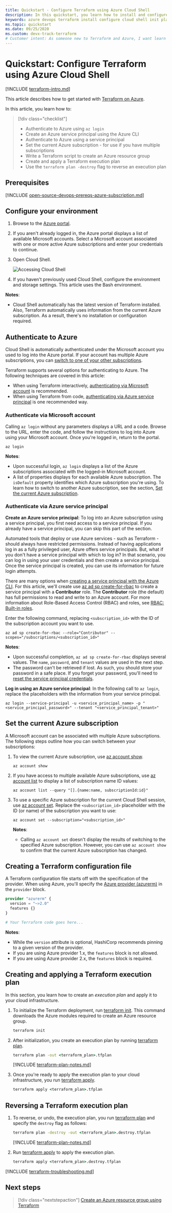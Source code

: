 ```yaml
---
title: Quickstart - Configure Terraform using Azure Cloud Shell
description: In this quickstart, you learn how to install and configure Terraform on Azure Cloud Shell.
keywords: azure devops terraform install configure cloud shell init plan apply execution portal login rbac service principal automated script
ms.topic: quickstart
ms.date: 09/25/2020
ms.custom: devx-track-terraform
# Customer intent: As someone new to Terraform and Azure, I want learn the basics of deploying Azure resources using Terraform from Cloud Shell.
---
```


# Quickstart: Configure Terraform using Azure Cloud Shell
 
[!INCLUDE [terraform-intro.md](includes/terraform-intro.md)]

This article describes how to get started with [Terraform on Azure](https://www.terraform.io/docs/providers/azurerm/index.html).

In this article, you learn how to:
> [!div class="checklist"]
> * Authenticate to Azure using `az login`
> * Create an Azure service principal using the Azure CLI
> * Authenticate to Azure using a service principal
> * Set the current Azure subscription - for use if you have multiple subscriptions
> * Write a Terraform script to create an Azure resource group
> * Create and apply a Terraform execution plan
> * Use the `terraform plan -destroy` flag to reverse an execution plan

## Prerequisites

[!INCLUDE [open-source-devops-prereqs-azure-subscription.md](../includes/open-source-devops-prereqs-azure-subscription.md)]

## Configure your environment

1. Browse to the [Azure portal](https://portal.azure.com).

1. If you aren't already logged in, the Azure portal displays a list of available Microsoft accounts. Select a Microsoft account associated with one or more active Azure subscriptions and enter your credentials to continue.

1. Open Cloud Shell.

    ![Accessing Cloud Shell](media/install-configure/portal-cloud-shell.png)

1. If you haven't previously used Cloud Shell, configure the environment and storage settings. This article uses the Bash environment.

**Notes**:
- Cloud Shell automatically has the latest version of Terraform installed. Also, Terraform automatically uses information from the current Azure subscription. As a result, there's no installation or configuration required.

## Authenticate to Azure

Cloud Shell is automatically authenticated under the Microsoft account you used to log into the Azure portal. If your account has multiple Azure subscriptions, you can [switch to one of your other subscriptions](#set-the-current-azure-subscription).

Terraform supports several options for authenticating to Azure. The following techniques are covered in this article:

- When using Terraform interactively, [authenticating via Microsoft account](#authenticate-via-microsoft-account) is recommended.
- When using Terraform from code, [authenticating via Azure service principal](#authenticate-via-azure-service-principal) is one recommended way.

### Authenticate via Microsoft account

Calling `az login` without any parameters displays a URL and a code. Browse to the URL, enter the code, and follow the instructions to log into Azure using your Microsoft account. Once you're logged in, return to the portal.

```azurecli
az login
```

**Notes**:

- Upon successful login, `az login` displays a list of the Azure subscriptions associated with the logged-in Microsoft account.
- A list of properties displays for each available Azure subscription. The `isDefault` property identifies which Azure subscription you're using. To learn how to switch to another Azure subscription, see the section, [Set the current Azure subscription](#set-the-current-azure-subscription).

### Authenticate via Azure service principal

**Create an Azure service principal**: To log into an Azure subscription using a service principal, you first need access to a service principal. If you already have a service principal, you can skip this part of the section.

Automated tools that deploy or use Azure services - such as Terraform - should always have restricted permissions. Instead of having applications log in as a fully privileged user, Azure offers service principals. But, what if you don't have a service principal with which to log in? In that scenario, you can log in using your user credentials and then create a service principal. Once the service principal is created, you can use its information for future login attempts.

There are many options when [creating a service principal with the Azure CLI](/cli/azure/create-an-azure-service-principal-azure-cli?). For this article, we'll create use [az ad sp create-for-rbac](/cli/azure/ad/sp?#az-ad-sp-create-for-rbac) to create a service principal with a **Contributor** role. The **Contributor** role (the default) has full permissions to read and write to an Azure account. For more information about Role-Based Access Control (RBAC) and roles, see [RBAC: Built-in roles](/azure/active-directory/role-based-access-built-in-roles).

Enter the following command, replacing `<subscription_id>` with the ID of the subscription account you want to use.

```azurecli
az ad sp create-for-rbac --role="Contributor" --scopes="/subscriptions/<subscription_id>"
```

**Notes**:

- Upon successful completion, `az ad sp create-for-rbac` displays several values. The `name`, `password`, and `tenant` values are used in the next step.
- The password can't be retrieved if lost. As such, you should store your password in a safe place. If you forget your password, you'll need to [reset the service principal credentials](/cli/azure/create-an-azure-service-principal-azure-cli#reset-credentials).

**Log in using an Azure service principal**: In the following call to `az login`, replace the placeholders with the information from your service principal.

```azurecli
az login --service-principal -u <service_principal_name> -p "<service_principal_password>" --tenant "<service_principal_tenant>"
```

## Set the current Azure subscription

A Microsoft account can be associated with multiple Azure subscriptions. The following steps outline how you can switch between your subscriptions:

1. To view the current Azure subscription, use [az account show](/cli/azure/account#az-account-show).

    ```azurecli
    az account show
    ```

1. If you have access to multiple available Azure subscriptions, use [az account list](/cli/azure/account#az-account-list) to display a list of subscription name ID values:

    ```azurecli
    az account list --query "[].{name:name, subscriptionId:id}"
    ```

1. To use a specific Azure subscription for the current Cloud Shell session, use [az account set](/cli/azure/account#az-account-set). Replace the `<subscription_id>` placeholder with the ID (or name) of the subscription you want to use:

    ```azurecli
    az account set --subscription="<subscription_id>"
    ```

    **Notes**:

    - Calling `az account set` doesn't display the results of switching to the specified Azure subscription. However, you can use `az account show` to confirm that the current Azure subscription has changed.

## Creating a Terraform configuration file

A Terraform configuration file starts off with the specification of the provider. When using Azure, you'll specify the [Azure provider (azurerm)](https://www.terraform.io/docs/providers/azurerm/index.html) in the `provider` block.

```terraform
provider "azurerm" {
  version = "~>2.0"
  features {}
}

# Your Terraform code goes here...

```

**Notes**:

- While the `version` attribute is optional, HashiCorp recommends pinning to a given version of the provider. 
- If you are using Azure provider 1.x, the `features` block is not allowed.
- If you are using Azure provider 2.x, the `features` block is required.

## Creating and applying a Terraform execution plan

In this section, you learn how to create an *execution plan* and apply it to your cloud infrastructure.

1. To initialize the Terraform deployment, run [terraform init](https://www.terraform.io/docs/commands/init.html). This command downloads the Azure modules required to create an Azure resource group.

    ```cmd
    terraform init
    ```

1. After initialization, you create an execution plan by running [terraform plan](https://www.terraform.io/docs/commands/plan.html).

    ```cmd
    terraform plan -out <terraform_plan>.tfplan
    ```

    [!INCLUDE [terraform-plan-notes.md](includes/terraform-plan-notes.md)]

1. Once you're ready to apply the execution plan to your cloud infrastructure, you run [terraform apply](https://www.terraform.io/docs/commands/apply.html).

    ```cmd
    terraform apply <terraform_plan>.tfplan
    ```

## Reversing a Terraform execution plan

1. To reverse, or undo, the execution plan, you run [terraform plan](https://www.terraform.io/docs/commands/plan.html) and specify the `destroy` flag as follows:

    ```cmd
    terraform plan -destroy -out <terraform_plan>.destroy.tfplan
    ```

    [!INCLUDE [terraform-plan-notes.md](includes/terraform-plan-notes.md)]

1. Run [terraform apply](https://www.terraform.io/docs/commands/apply.html) to apply the execution plan.

    ```cmd
    terraform apply <terraform_plan>.destroy.tfplan
    ```

[!INCLUDE [terraform-troubleshooting.md](includes/terraform-troubleshooting.md)]

## Next steps

> [!div class="nextstepaction"]
> [Create an Azure resource group using Terraform](create-resource-group.md)